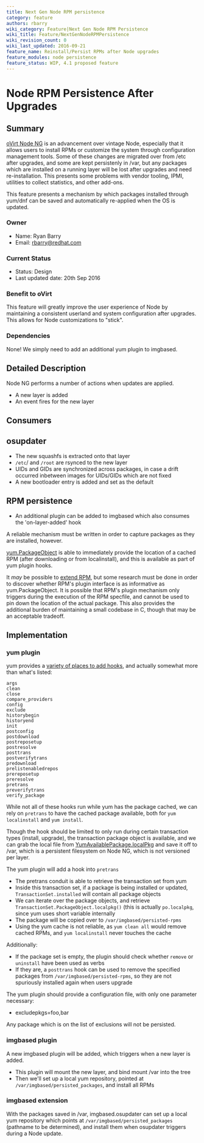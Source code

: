 ```yaml
---
title: Next Gen Node RPM persistence
category: feature
authors: rbarry
wiki_category: Feature|Next Gen Node RPM Persistence
wiki_title: Feature/NextGenNodeRPMPersistence
wiki_revision_count: 0
wiki_last_updated: 2016-09-21
feature_name: Reinstall/Persist RPMs after Node upgrades
feature_modules: node persistence
feature_status: WIP, 4.1 proposed feature
---
```


# Node RPM Persistence After Upgrades

## Summary
[oVirt Node NG](http://www.ovirt.org/develop/projects/node/4.0) is an advancement over vintage Node, especially that it allows users to install RPMs or customize the system through configuration management tools. Some of these changes are migrated over from /etc after upgrades, and some are kept persistenly in /var, but any packages which are installed on a running layer will be lost after upgrades and need re-installation. This presents some problems with vendor tooling, IPMI, utilities to collect statistics, and other add-ons.

This feature presents a mechanism by which packages installed through yum/dnf can be saved and automatically re-applied when the OS is updated.

### Owner
* Name: Ryan Barry
* Email: rbarry@redhat.com

### Current Status
* Status: Design
* Last updated date: 20th Sep 2016

### Benefit to oVirt

This feature will greatly improve the user experience of Node by maintaining a consistent userland and system configuration after upgrades. This allows for Node customizations to "stick".

### Dependencies
None! We simply need to add an additional yum plugin to imgbased.

## Detailed Description

Node NG performs a number of actions when updates are applied.

* A new layer is added
* An event fires for the new layer

## Consumers

## osupdater
* The new squashfs is extracted onto that layer
* `/etc`/ and `/root` are rsynced to the new layer
* UIDs and GIDs are synchronized across packages, in case a drift occurred inbetween images for UIDs/GIDs which are not fixed
* A new bootloader entry is added and set as the default

## RPM persistence

* An additional plugin can be added to imgbased which also consumes the 'on-layer-added' hook

A reliable mechanism must be written in order to capture packages as they are installed, however.

[yum.PackageObject](http://yum.baseurl.org/api/yum-3.2.26/yum.packages.PackageObject-class.html) is able to immediately provide the location of a cached RPM (after downloading or from localinstall), and this is available as part of yum plugin hooks.

It _may_ be possible to [extend RPM](http://www.rpm.org/wiki/DevelDocs/Plugins), but some research must be done in order to discover whether RPM's plugin interface is as informative as yum.PackageObject. It is possible that RPM's plugin mechanism only triggers during the execution of the RPM specfile, and cannot be used to pin down the location of the actual package. This also provides the additional burden of maintaining a small codebase in C, though that may be an acceptable tradeoff.

## Implementation

### yum plugin

yum provides a [variety of places to add hooks](http://yum.baseurl.org/wiki/WritingYumPlugins), and actually somewhat more than what's listed:

    args
    clean
    close
    compare_providers
    config
    exclude
    historybegin
    historyend
    init
    postconfig
    postdownload
    postreposetup
    postresolve
    posttrans
    postverifytrans
    predownload
    prelistenabledrepos
    prereposetup
    preresolve
    pretrans
    preverifytrans
    verify_package

While not all of these hooks run while yum has the package cached, we can rely on `pretrans` to have the cached package available, both for `yum localinstall` and `yum install`.

Though the hook should be limited to only run during certain transaction types (install, upgrade), the transaction package object is available, and we can grab the local file from [YumAvailablePackage.localPkg](http://yum.baseurl.org/api/yum/yum/packages.html#yumavailablepackage) and save it off to /var, which is a persistent filesystem on Node NG, which is not versioned per layer.

The yum plugin will add a hook into `pretrans`

* The pretrans conduit is able to retrieve the transaction set from yum
* Inside this transaction set, if a package is being installed or updated, `TransactionSet.installed` will contain all package objects
* We can iterate over the package objects, and retrieve `TransactionSet.PackageObject.localpkg()` (this is actually `po.localpkg`, since yum uses short variable internally
* The package will be copied over to `/var/imgbased/persisted-rpms`
* Using the yum cache is not reliable, as `yum clean all` would remove cached RPMs, and `yum localinstall` never touches the cache

Additionally:

* If the package set is empty, the plugin should check whether `remove` or `uninstall` have been used as verbs
* If they are, a `posttrans` hook can be used to remove the specified packages from `/var/imgbased/persisted-rpms`, so they are not spuriously installed again when users upgrade

The yum plugin should provide a configuration file, with only one parameter necessary:

* excludepkgs=foo,bar

Any package which is on the list of exclusions will not be persisted.



### imgbased plugin

A new imgbased plugin will be added, which triggers when a new layer is added.

* This plugin will mount the new layer, and bind mount /var into the tree
* Then we'll set up a local yum repository, pointed at `/var/imgbased/persisted_packages`, and install all RPMs

### imgbased extension

With the packages saved in /var, imgbased.osupdater can set up a local yum repository which points at `/var/imgbased/persisted_packages` (pathname to be determined), and install them when osupdater triggers during a Node update.
